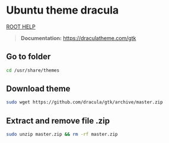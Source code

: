 # Ubuntu theme dracula

[ROOT HELP](../HELP.md)

> **Documentation:** https://draculatheme.com/gtk

## Go to folder

```bash
cd /usr/share/themes
```

## Download theme

```bash
sudo wget https://github.com/dracula/gtk/archive/master.zip
```

## Extract and remove file .zip

```bash
sudo unzip master.zip && rm -rf master.zip
```